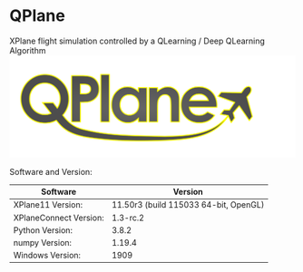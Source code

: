 # QPlane

XPlane flight simulation controlled by a QLearning / Deep QLearning Algorithm
![Logo](https://github.com/JDatPNW/QPlane/blob/main/misc/QPlaneLogo.svg)

Software and Version:

|Software | Version|
|-----|-----|
|XPlane11 Version: | 11.50r3 (build 115033 64-bit, OpenGL)|
|XPlaneConnect Version: | 1.3-rc.2|
|Python Version: | 3.8.2|
|numpy Version: | 1.19.4|
|Windows Version: | 1909|
